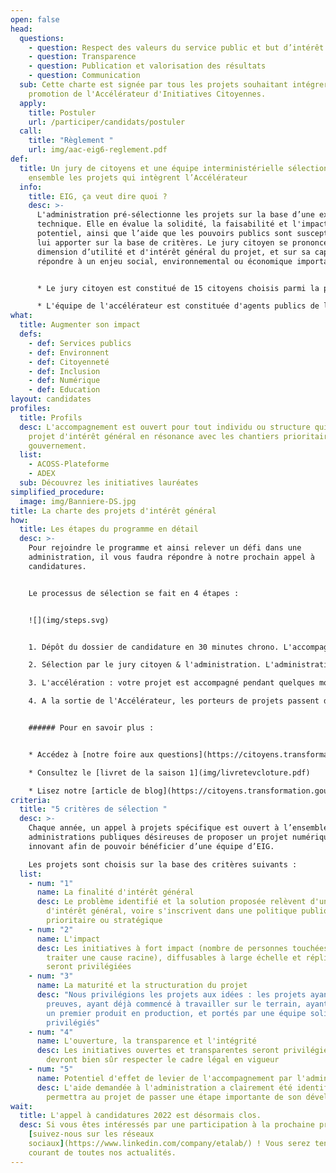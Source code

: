 ```yaml
---
open: false
head:
  questions:
    - question: Respect des valeurs du service public et but d’intérêt général
    - question: Transparence
    - question: Publication et valorisation des résultats
    - question: Communication
  sub: Cette charte est signée par tous les projets souhaitant intégrer la
    promotion de l'Accélérateur d'Initiatives Citoyennes.
  apply:
    title: Postuler
    url: /participer/candidats/postuler
  call:
    title: "Règlement "
    url: img/aac-eig6-reglement.pdf
def:
  title: Un jury de citoyens et une équipe interministérielle sélectionnent
    ensemble les projets qui intègrent l’Accélérateur
  info:
    title: EIG, ça veut dire quoi ?
    desc: >-
      L'administration pré-sélectionne les projets sur la base d’une expertise
      technique. Elle en évalue la solidité, la faisabilité et l'impact
      potentiel, ainsi que l’aide que les pouvoirs publics sont susceptibles de
      lui apporter sur la base de critères. Le jury citoyen se prononce sur la
      dimension d’utilité et d'intérêt général du projet, et sur sa capacité à
      répondre à un enjeu social, environnemental ou économique important. 


      * Le jury citoyen est constitué de 15 citoyens choisis parmi la population française évalue les projets qui candidatent à l'Accélérateur sur leur dimension d'intérêt général, et leur capacité à répondre à un enjeu important pour les français remet un avis sur les projets

      * L'équipe de l'accélérateur est constituée d'agents publics de l'administration évalue les dossiers de candidatures sur les autres critères : techniques, maturité etc. mobilise les bonnes expertises au sein de l'administration si besoin
what:
  title: Augmenter son impact
  defs:
    - def: Services publics
    - def: Environnent
    - def: Citoyenneté
    - def: Inclusion
    - def: Numérique
    - def: Education
layout: candidates
profiles:
  title: Profils
  desc: L'accompagnement est ouvert pour tout individu ou structure qui porte un
    projet d'intérêt général en résonance avec les chantiers prioritaires du
    gouvernement.
  list:
    - ACOSS-Plateforme
    - ADEX
  sub: Découvrez les initiatives lauréates
simplified_procedure:
  image: img/Banniere-DS.jpg
title: La charte des projets d'intérêt général
how:
  title: Les étapes du programme en détail
  desc: >-
    Pour rejoindre le programme et ainsi relever un défi dans une
    administration, il vous faudra répondre à notre prochain appel à
    candidatures. 


    Le processus de sélection se fait en 4 étapes : 


    ![](img/steps.svg)


    1. Dépôt du dossier de candidature en 30 minutes chrono. L'accompagnement est ouvert pour tout individu ou structure qui porte un projet d'intérêt général. Pour postuler, répondez à notre formulaire simplifié, et recevez une réponse rapidement.

    2. Sélection par le jury citoyen & l'administration. L'administration & un jury de citoyens sélectionnent les initiatives les plus pertinentes.

    3. L'accélération : votre projet est accompagné pendant quelques mois. Les projets retenus intègrent ensemble une même promotion au sein du programme d'accélération. Pendant quelques mois, l'équipe interministérielle et ses partenaires leur apportent leur aide pour consolider le projet. Passage en comité d'engagement & déploiement

    4. A la sortie de l'Accélérateur, les porteurs de projets passent devant un comité d'engagement. Constitué de sponsors publics et privés, qui pourront apporter des contributions pour soutenir leur développement. Ainsi consolidé avec l'aide de l'administration et ses partenaires, votre projet est prêt à voler de ses propres ailes !


    ###### Pour en savoir plus :


    * Accédez à [notre foire aux questions](https://citoyens.transformation.gouv.fr/faq/)

    * Consultez le [livret de la saison 1](img/livretevcloture.pdf)

    * Lisez notre [article de blog](https://citoyens.transformation.gouv.fr/actualites/7-mois-apres-ses-debuts-un-premier-bilan-positif-pour-laccelerateur-dinitiatives-citoyennes/)
criteria:
  title: "5 critères de sélection "
  desc: >-
    Chaque année, un appel à projets spécifique est ouvert à l’ensemble des
    administrations publiques désireuses de proposer un projet numérique
    innovant afin de pouvoir bénéficier d’une équipe d’EIG.

    Les projets sont choisis sur la base des critères suivants :
  list:
    - num: "1"
      name: La finalité d'intérêt général
      desc: Le problème identifié et la solution proposée relèvent d'une préoccupation
        d'intérêt général, voire s'inscrivent dans une politique publique
        prioritaire ou stratégique
    - num: "2"
      name: L'impact
      desc: Les initiatives à fort impact (nombre de personnes touchées, capacité à
        traiter une cause racine), diffusables à large échelle et réplicables
        seront privilégiées
    - num: "3"
      name: La maturité et la structuration du projet
      desc: "Nous privilégions les projets aux idées : les projets ayant fait leurs
        preuves, ayant déjà commencé à travailler sur le terrain, ayant déjà mis
        un premier produit en production, et portés par une équipe solide seront
        privilégiés"
    - num: "4"
      name: L'ouverture, la transparence et l'intégrité
      desc: Les initiatives ouvertes et transparentes seront privilégiées, elles
        devront bien sûr respecter le cadre légal en vigueur
    - num: "5"
      name: Potentiel d'effet de levier de l'accompagnement par l'administration
      desc: L'aide demandée à l'administration a clairement été identifiée, et
        permettra au projet de passer une étape importante de son développement
wait:
  title: L'appel à candidatures 2022 est désormais clos.
  desc: Si vous êtes intéressés par une participation à la prochaine promotion,
    [suivez-nous sur les réseaux
    sociaux](https://www.linkedin.com/company/etalab/) ! Vous serez tenus au
    courant de toutes nos actualités.
---
```

